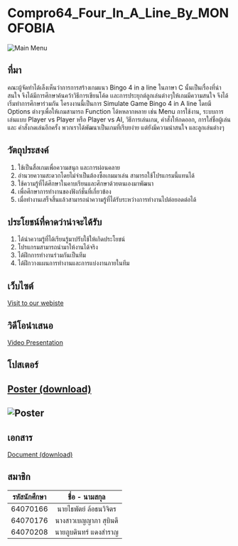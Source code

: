 # Compro64_Four_In_A_Line_By_MONOFOBIA
![Main Menu](https://cdn.discordapp.com/attachments/884472367210967072/971030032195653693/unknown.png)
## ที่มา
คณะผู้จัดทำได้เล็งเห็นว่าการการสร้างเกมแนว Bingo 4 in a line ในภาษา C นั้นเป็นเรื่องที่น่าสนใจ จึงได้มีการศึกษาค้นคว้าวิธีการเขียนโค้ด เเละการประยุกต์ลูกเล่นต่างๆให้เกมมีความสนใจ จึงได้เริ่มทำการศึกษาร่วมกัน โครงงานนี้เป็นการ Simulate Game Bingo 4 in A line โดยมี Options ต่างๆเพื่อให้เกมสามารถ Function ได้หหลากหลาย เช่น Menu การใช้งาน, ระบบการเล่นแบบ  Player vs Player หรือ Player vs AI, วิธีการเล่นเกม, คำสั่งให้กดออก, การใส่ชื่อผู้เล่นและ คำสั่งกดเล่นอีกครั้ง พวกเราได้พัฒนาเป็นเกมที่เรีบยง่าย แต่ยังมีความน่าสนใจ และลูกเล่นต่างๆ 
## วัตถุประสงค์
1. ใช้เป็นสื่อเกมเพื่อความสนุก และการผ่อนคลาย
2. อำนวยความสะดวกโดยไม่จำเป็นต้องซื้อเกมมาเล่น สามารถใช้โปรแกรมนี้แทนได้
3. ใช้ความรู้ที่ได้ศึกษาในคาบเรียนและศึกษาด้วยตนเองมาพัฒนา
4. เพื่อศึกษาการทำงานของฟังก์ชั่นที่เกี่ยวข้อง
5. เมื่อทำงานเสร็จสิ้นแล้วสามารถนำความรู้ที่ได้รับระหว่างการทำงานไปต่อยอดต่อได้
## ประโยชน์ที่คาดว่าน่าจะได้รับ
1. ได้นำความรู้ที่ได้เรียนรู้มาปรับใช้ให้เกิดประโยชน์
2. โปรแกรมสามารถนำมาให้งานได้จริง
3. ได้ฝึกการทำงานร่วมกันเป็นทีม
4. ได้ฝึกวางแผนการทำงานและการแบ่งงานภายในทีม
## เว็บไซต์
[Visit to our webiste](https://comprominipro.thaipatlawthana.repl.co/)

## วิดีโอนำเสนอ
[Video Presentation](https://youtu.be/ELr4pArY-no)

## โปสเตอร์
[Poster (download)](https://cdn.discordapp.com/attachments/967686497627177050/972798160856547369/FOUR_IN_A_LINE.png)
---
![Poster](https://cdn.discordapp.com/attachments/967686497627177050/972798160856547369/FOUR_IN_A_LINE.png)
---

## เอกสาร
[Document (download)](https://cdn.discordapp.com/attachments/967686497627177050/972793664113889290/Com_Pro_Draft.pdf)

## สมาชิก
| รหัสนักศึกษา | ชื่อ - นามสกุล |
| :--------: | :--------: |
|   64070166   |   นายไธพัตย์ ล้อธนวิจิตร   |
|   64070176   |   นางสาวเบญญาภา สุบินดี   |
|   64070208   |   นายภูบดินทร์ แดงสำราญ   |
